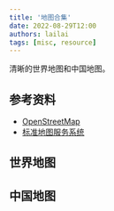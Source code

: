 ```yaml
---
title: '地图合集'
date: 2022-08-29T12:00
authors: lailai
tags: [misc, resource]
---
```


清晰的世界地图和中国地图。

<!-- truncate -->

## 参考资料

- [OpenStreetMap](https://www.openstreetmap.org)
- [标准地图服务系统](http://bzdt.ch.mnr.gov.cn/index.html)

## 世界地图

<Assets file="世界地图.jpg" />

## 中国地图

<Assets file="中国地图.jpg" />

